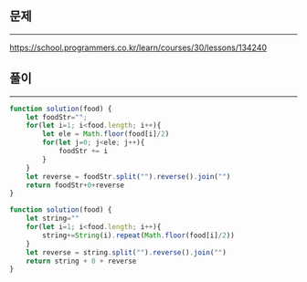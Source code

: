 ## 문제
---
https://school.programmers.co.kr/learn/courses/30/lessons/134240

## 풀이
----
```jsx
function solution(food) {
    let foodStr="";
    for(let i=1; i<food.length; i++){
        let ele = Math.floor(food[i]/2)
        for(let j=0; j<ele; j++){
            foodStr += i
        }
    }
    let reverse = foodStr.split("").reverse().join("")
    return foodStr+0+reverse
}
```

```jsx
function solution(food) {
    let string=""
    for(let i=1; i<food.length; i++){
        string+=String(i).repeat(Math.floor(food[i]/2))
    }
    let reverse = string.split("").reverse().join("")
    return string + 0 + reverse
}
```
